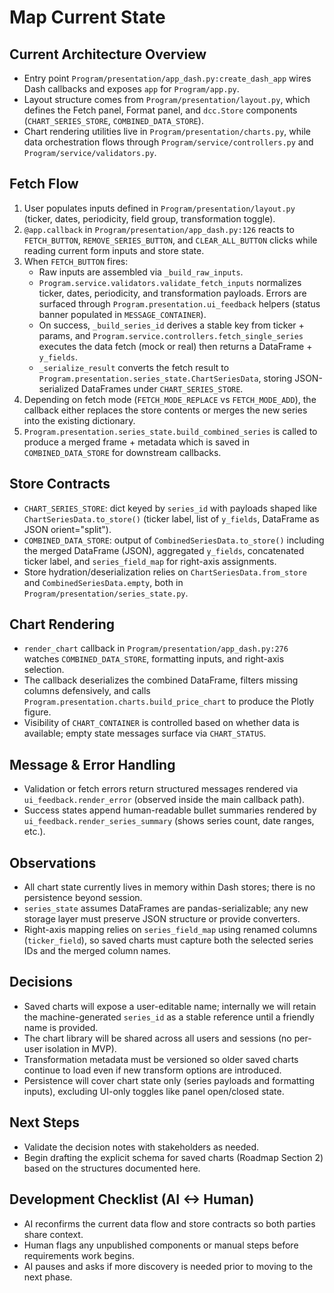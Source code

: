 # Map Current State

## Current Architecture Overview
- Entry point `Program/presentation/app_dash.py:create_dash_app` wires Dash callbacks and exposes `app` for `Program/app.py`.
- Layout structure comes from `Program/presentation/layout.py`, which defines the Fetch panel, Format panel, and `dcc.Store` components (`CHART_SERIES_STORE`, `COMBINED_DATA_STORE`).
- Chart rendering utilities live in `Program/presentation/charts.py`, while data orchestration flows through `Program/service/controllers.py` and `Program/service/validators.py`.

## Fetch Flow
1. User populates inputs defined in `Program/presentation/layout.py` (ticker, dates, periodicity, field group, transformation toggle).
2. `@app.callback` in `Program/presentation/app_dash.py:126` reacts to `FETCH_BUTTON`, `REMOVE_SERIES_BUTTON`, and `CLEAR_ALL_BUTTON` clicks while reading current form inputs and store state.
3. When `FETCH_BUTTON` fires:
   - Raw inputs are assembled via `_build_raw_inputs`.
   - `Program.service.validators.validate_fetch_inputs` normalizes ticker, dates, periodicity, and transformation payloads. Errors are surfaced through `Program.presentation.ui_feedback` helpers (status banner populated in `MESSAGE_CONTAINER`).
   - On success, `_build_series_id` derives a stable key from ticker + params, and `Program.service.controllers.fetch_single_series` executes the data fetch (mock or real) then returns a DataFrame + `y_fields`.
   - `_serialize_result` converts the fetch result to `Program.presentation.series_state.ChartSeriesData`, storing JSON-serialized DataFrames under `CHART_SERIES_STORE`.
4. Depending on fetch mode (`FETCH_MODE_REPLACE` vs `FETCH_MODE_ADD`), the callback either replaces the store contents or merges the new series into the existing dictionary.
5. `Program.presentation.series_state.build_combined_series` is called to produce a merged frame + metadata which is saved in `COMBINED_DATA_STORE` for downstream callbacks.

## Store Contracts
- `CHART_SERIES_STORE`: dict keyed by `series_id` with payloads shaped like `ChartSeriesData.to_store()` (ticker label, list of `y_fields`, DataFrame as JSON orient="split").
- `COMBINED_DATA_STORE`: output of `CombinedSeriesData.to_store()` including the merged DataFrame (JSON), aggregated `y_fields`, concatenated ticker label, and `series_field_map` for right-axis assignments.
- Store hydration/deserialization relies on `ChartSeriesData.from_store` and `CombinedSeriesData.empty`, both in `Program/presentation/series_state.py`.

## Chart Rendering
- `render_chart` callback in `Program/presentation/app_dash.py:276` watches `COMBINED_DATA_STORE`, formatting inputs, and right-axis selection.
- The callback deserializes the combined DataFrame, filters missing columns defensively, and calls `Program.presentation.charts.build_price_chart` to produce the Plotly figure.
- Visibility of `CHART_CONTAINER` is controlled based on whether data is available; empty state messages surface via `CHART_STATUS`.

## Message & Error Handling
- Validation or fetch errors return structured messages rendered via `ui_feedback.render_error` (observed inside the main callback path).
- Success states append human-readable bullet summaries rendered by `ui_feedback.render_series_summary` (shows series count, date ranges, etc.).

## Observations
- All chart state currently lives in memory within Dash stores; there is no persistence beyond session.
- `series_state` assumes DataFrames are pandas-serializable; any new storage layer must preserve JSON structure or provide converters.
- Right-axis mapping relies on `series_field_map` using renamed columns (`ticker_field`), so saved charts must capture both the selected series IDs and the merged column names.

## Decisions
- Saved charts will expose a user-editable name; internally we will retain the machine-generated `series_id` as a stable reference until a friendly name is provided.
- The chart library will be shared across all users and sessions (no per-user isolation in MVP).
- Transformation metadata must be versioned so older saved charts continue to load even if new transform options are introduced.
- Persistence will cover chart state only (series payloads and formatting inputs), excluding UI-only toggles like panel open/closed state.

## Next Steps
- Validate the decision notes with stakeholders as needed.
- Begin drafting the explicit schema for saved charts (Roadmap Section 2) based on the structures documented here.


## Development Checklist (AI <-> Human)
- AI reconfirms the current data flow and store contracts so both parties share context.
- Human flags any unpublished components or manual steps before requirements work begins.
- AI pauses and asks if more discovery is needed prior to moving to the next phase.



